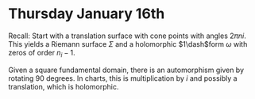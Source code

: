 # Thursday January 16th

Recall:
Start with a translation surface with cone points with angles $2\pi n i$.
This yields a Riemann surface $\Sigma$ and a holomorphic $1\dash$form $\omega$ with zeros of order $n_i -1$.

Given a square fundamental domain, there is an automorphism given by rotating 90 degrees.
In charts, this is multiplication by $i$ and possibly a translation, which is holomorphic.
